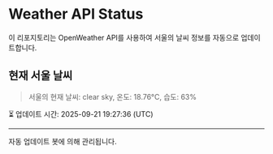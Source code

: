 
# Weather API Status

이 리포지토리는 OpenWeather API를 사용하여 서울의 날씨 정보를 자동으로 업데이트합니다.

## 현재 서울 날씨
> 서울의 현재 날씨: clear sky, 온도: 18.76°C, 습도: 63%

⏳ 업데이트 시간: 2025-09-21 19:27:36 (UTC)

---
자동 업데이트 봇에 의해 관리됩니다.
